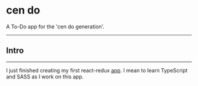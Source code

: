 # cen do

A To-Do app for the 'cen do generation'.

---

## Intro

---

I just finished creating my first react-redux [app](https://github.com/quantum-corn/tic-tac-toe2). I mean to learn TypeScript and SASS as I work on this app.